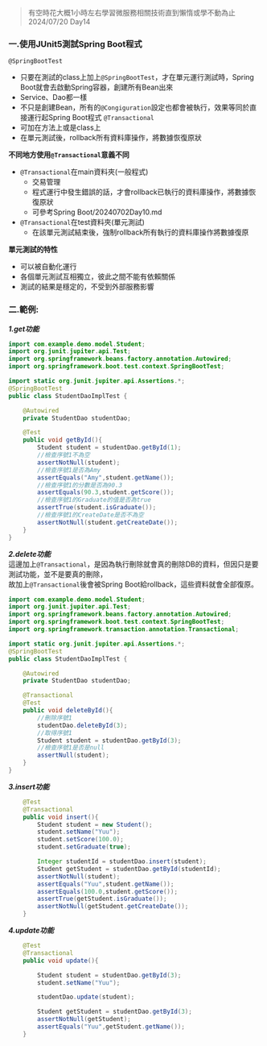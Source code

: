 >有空時花大概1小時左右學習微服務相關技術直到懶惰或學不動為止 2024/07/20 Day14


### 一.使用JUnit5測試Spring Boot程式  
`@SpringBootTest`  
- 只要在測試的class上加上`@SpringBootTest`，才在單元運行測試時，Spring Boot就會去啟動Spring容器，創建所有Bean出來
- Service、Dao都一樣
- 不只是創建Bean，所有的`@Congiguration`設定也都會被執行，效果等同於直接運行起Spring Boot程式
`@Transactional`  
- 可加在方法上或是class上
- 在單元測試後，rollback所有資料庫操作，將數據恢復原狀

**不同地方使用`@Transactional`意義不同**  
  - `@Transactional`在main資料夾(一般程式)
    - 交易管理
    - 程式運行中發生錯誤的話，才會rollback已執行的資料庫操作，將數據恢復原狀
    - 可參考Spring Boot/20240702Day10.md
  - `@Transactional`在test資料夾(單元測試)
    - 在該單元測試結束後，強制rollback所有執行的資料庫操作將數據復原

**單元測試的特性**  
- 可以被自動化運行
- 各個單元測試互相獨立，彼此之間不能有依賴關係
- 測試的結果是穩定的，不受到外部服務影響

### 二.範例:  

***1.get功能***   
```java
import com.example.demo.model.Student;
import org.junit.jupiter.api.Test;
import org.springframework.beans.factory.annotation.Autowired;
import org.springframework.boot.test.context.SpringBootTest;

import static org.junit.jupiter.api.Assertions.*;
@SpringBootTest
public class StudentDaoImplTest {

    @Autowired
    private StudentDao studentDao;

    @Test
    public void getById(){
        Student student = studentDao.getById(1);
        //檢查序號1不為空
        assertNotNull(student);
        //檢查序號1是否為Amy
        assertEquals("Amy",student.getName());
        //檢查序號1的分數是否為90.3
        assertEquals(90.3,student.getScore());
        //檢查序號1的Graduate的值是否為true
        assertTrue(student.isGraduate());
        //檢查序號1的CreateDate是否不為空
        assertNotNull(student.getCreateDate());
    }
}
```
***2.delete功能***  
這邊加上`@Transactional`，是因為執行刪除就會真的刪除DB的資料，但因只是要測試功能，並不是要真的刪除，  
故加上`@Transactional`後會被Spring Boot給rollback，這些資料就會全部復原。  
```java
import com.example.demo.model.Student;
import org.junit.jupiter.api.Test;
import org.springframework.beans.factory.annotation.Autowired;
import org.springframework.boot.test.context.SpringBootTest;
import org.springframework.transaction.annotation.Transactional;

import static org.junit.jupiter.api.Assertions.*;
@SpringBootTest
public class StudentDaoImplTest {

    @Autowired
    private StudentDao studentDao;

    @Transactional
    @Test
    public void deleteById(){
        //刪除序號1
        studentDao.deleteById(3);
        //取得序號1
        Student student = studentDao.getById(3);
        //檢查序號1是否是null
        assertNull(student);
    }
}
```
***3.insert功能***  
```java
    @Test
    @Transactional
    public void insert(){
        Student student = new Student();
        student.setName("Yuu");
        student.setScore(100.0);
        student.setGraduate(true);

        Integer studentId = studentDao.insert(student);
        Student getStudent = studentDao.getById(studentId);
        assertNotNull(student);
        assertEquals("Yuu",student.getName());
        assertEquals(100.0,student.getScore());
        assertTrue(getStudent.isGraduate());
        assertNotNull(getStudent.getCreateDate());
    }
```
***4.update功能***  
```java
    @Test
    @Transactional
    public void update(){

        Student student = studentDao.getById(3);
        student.setName("Yuu");

        studentDao.update(student);

        Student getStudent = studentDao.getById(3);
        assertNotNull(getStudent);
        assertEquals("Yuu",getStudent.getName());
    }
```



